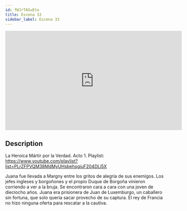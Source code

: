 ```yaml
---
id: fWJrTASuEto
title: Escena 33
sidebar_label: Escena 33
---
```


<iframe
  width="560"
  height="315"
  src="https://www.youtube.com/embed/fWJrTASuEto"
  title="YouTube video player"
  frameborder="0"
  allow="accelerometer; autoplay; clipboard-write; encrypted-media; gyroscope; picture-in-picture; web-share"
  referrerpolicy="strict-origin-when-cross-origin"
  allowfullscreen
></iframe>

## Description

La Heroica Mártir por la Verdad. Acto 1.
Playlist: https://www.youtube.com/playlist?list=PLrZFPVQM38MdMyUHsbehsgiuF204DLi5X

Juana fue llevada a Margny entre los gritos de alegría de sus enemigos. Los jefes ingleses y borgoñones y el propio Duque de Borgoña vinieron corriendo a ver a la bruja. Se encontraron cara a cara con una joven de dieciocho años. Juana era prisionera de Juan de Luxemburgo, un caballero sin fortuna, que solo quería sacar provecho de su captura. El rey de Francia no hizo ninguna oferta para rescatar a la cautiva.
